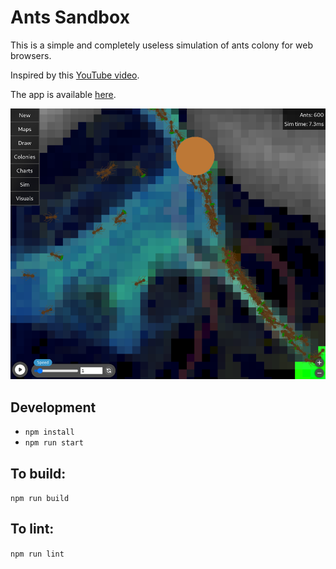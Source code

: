 # Ants Sandbox

This is a simple and completely useless simulation of ants colony for web browsers.

Inspired by this [YouTube video](https://www.youtube.com/watch?v=81GQNPJip2Y).

The app is available [here](https://tulustul.github.io/ants-sandbox/).

![Game screenshot](/screens/screen-4.png)

## Development

* `npm install`
* `npm run start`

## To build:

`npm run build`

## To lint:

`npm run lint`
